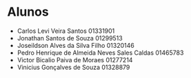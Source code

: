 # Alunos

* Carlos Levi Veira Santos	01331901
* Jonathan Santos de Souza	01299513
* Joseildson Alves da Silva Filho	01320146
* Pedro Henrique de Almeida Neves Sales Caldas	01465783
* Victor Bicalio Paiva de Moraes	01277214
* Vinicius Gonçalves de Souza	01328879
